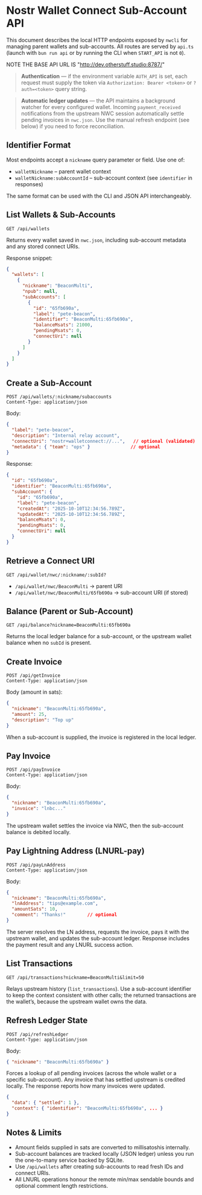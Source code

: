 # Nostr Wallet Connect Sub-Account API

This document describes the local HTTP endpoints exposed by `nwcli` for managing
parent wallets and sub-accounts. All routes are served by `api.ts`
(launch with `bun run api` or by running the CLI when `START_API` is not `0`).

NOTE THE BASE API URL IS 
"http://dev.otherstuff.studio:8787/"

> **Authentication** — if the environment variable `AUTH_API` is set, each
> request must supply the token via `Authorization: Bearer <token>` or
> `?auth=<token>` query string.

> **Automatic ledger updates** — the API maintains a background watcher for
> every configured wallet. Incoming `payment_received` notifications from the
> upstream NWC session automatically settle pending invoices in `nwc.json`. Use
> the manual refresh endpoint (see below) if you need to force reconciliation.

## Identifier Format

Most endpoints accept a `nickname` query parameter or field. Use one of:

- `walletNickname` – parent wallet context
- `walletNickname:subAccountId` – sub-account context (see `identifier` in
  responses)

The same format can be used with the CLI and JSON API interchangeably.

## List Wallets & Sub-Accounts

```
GET /api/wallets
```

Returns every wallet saved in `nwc.json`, including sub-account metadata and any
stored connect URIs.

Response snippet:

```json
{
  "wallets": [
    {
      "nickname": "BeaconMulti",
      "npub": null,
      "subAccounts": [
        {
          "id": "65fb690a",
          "label": "pete-beacon",
          "identifier": "BeaconMulti:65fb690a",
          "balanceMsats": 21000,
          "pendingMsats": 0,
          "connectUri": null
        }
      ]
    }
  ]
}
```

## Create a Sub-Account

```
POST /api/wallets/:nickname/subaccounts
Content-Type: application/json
```

Body:

```json
{
  "label": "pete-beacon",
  "description": "Internal relay account",
  "connectUri": "nostr+walletconnect://...",   // optional (validated)
  "metadata": { "team": "ops" }               // optional
}
```

Response:

```json
{
  "id": "65fb690a",
  "identifier": "BeaconMulti:65fb690a",
  "subAccount": {
    "id": "65fb690a",
    "label": "pete-beacon",
    "createdAt": "2025-10-10T12:34:56.789Z",
    "updatedAt": "2025-10-10T12:34:56.789Z",
    "balanceMsats": 0,
    "pendingMsats": 0,
    "connectUri": null
  }
}
```

## Retrieve a Connect URI

```
GET /api/wallet/nwc/:nickname/:subId?
```

- `/api/wallet/nwc/BeaconMulti` → parent URI
- `/api/wallet/nwc/BeaconMulti/65fb690a` → sub-account URI (if stored)

## Balance (Parent or Sub-Account)

```
GET /api/balance?nickname=BeaconMulti:65fb690a
```

Returns the local ledger balance for a sub-account, or the upstream wallet
balance when no `subId` is present.

## Create Invoice

```
POST /api/getInvoice
Content-Type: application/json
```

Body (amount in sats):

```json
{
  "nickname": "BeaconMulti:65fb690a",
  "amount": 25,
  "description": "Top up"
}
```

When a sub-account is supplied, the invoice is registered in the local ledger.

## Pay Invoice

```
POST /api/payInvoice
Content-Type: application/json
```

Body:

```json
{
  "nickname": "BeaconMulti:65fb690a",
  "invoice": "lnbc..."
}
```

The upstream wallet settles the invoice via NWC, then the sub-account balance is
debited locally.

## Pay Lightning Address (LNURL-pay)

```
POST /api/payLnAddress
Content-Type: application/json
```

Body:

```json
{
  "nickname": "BeaconMulti:65fb690a",
  "lnAddress": "tips@example.com",
  "amountSats": 10,
  "comment": "Thanks!"        // optional
}
```

The server resolves the LN address, requests the invoice, pays it with the
upstream wallet, and updates the sub-account ledger. Response includes the
payment result and any LNURL success action.

## List Transactions

```
GET /api/transactions?nickname=BeaconMulti&limit=50
```

Relays upstream history (`list_transactions`). Use a sub-account identifier to
keep the context consistent with other calls; the returned transactions are the
wallet’s, because the upstream wallet owns the data.

## Refresh Ledger State

```
POST /api/refreshLedger
Content-Type: application/json
```

Body:

```json
{ "nickname": "BeaconMulti:65fb690a" }
```

Forces a lookup of all pending invoices (across the whole wallet or a specific
sub-account). Any invoice that has settled upstream is credited locally. The
response reports how many invoices were updated.

```json
{
  "data": { "settled": 1 },
  "context": { "identifier": "BeaconMulti:65fb690a", ... }
}
```

## Notes & Limits

- Amount fields supplied in sats are converted to millisatoshis internally.
- Sub-account balances are tracked locally (JSON ledger) unless you run the
  one-to-many service backed by SQLite.
- Use `/api/wallets` after creating sub-accounts to read fresh IDs and connect
  URIs.
- All LNURL operations honour the remote min/max sendable bounds and optional
  comment length restrictions.
